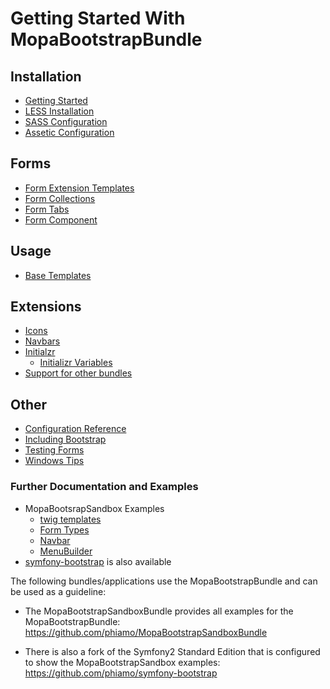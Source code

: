 Getting Started With MopaBootstrapBundle
=======================================

## Installation

- [Getting Started](install/1-getting-started.md)
- [LESS Installation](install/2-less-installation.md)
- [SASS Configuration](install/3-sass-configuration.md)
- [Assetic Configuration](install/4-assetic-configuration.md)

## Forms

- [Form Extension Templates](form/1-form-extension-templates.md)
- [Form Collections](form/2-form-collections.md)
- [Form Tabs](form/3-form-tabs.md)
- [Form Component](form/4-form-components.md)

## Usage

- [Base Templates](usage/1-base-templates.md)

## Extensions

- [Icons](extensions/1-icons.md)
- [Navbars](extensions/2-navbars.md)
- [Initialzr](extensions/3-initializr.md)
  - [Initializr Variables](extensions/3.1-initializr-variables.md)
- [Support for other bundles](extensions/4-support-for-other-bundles.md)

## Other

- [Configuration Reference](misc/configuration-reference.md)
- [Including Bootstrap](misc/including-bootstrap.md)
- [Testing Forms](misc/testing-forms.md)
- [Windows Tips](misc/windows-tips.md)

### Further Documentation and Examples

* MopaBootsrapSandbox Examples
    * [twig templates](https://github.com/phiamo/MopaBootstrapSandboxBundle/tree/master/Resources/views/Examples)
    * [Form Types](https://github.com/phiamo/MopaBootstrapSandboxBundle/tree/master/Form/Type)
    * [Navbar](https://github.com/phiamo/MopaBootstrapSandboxBundle/tree/master/Resources/config/examples)
    * [MenuBuilder](https://github.com/phiamo/MopaBootstrapSandboxBundle/tree/master/Navbar/Example)
*  [symfony-bootstrap](https://github.com/phiamo/symfony-bootstrap) is also available


The following bundles/applications use the MopaBootstrapBundle and can be used as a
guideline:

- The MopaBootstrapSandboxBundle provides all examples for the MopaBootstrapBundle:
  https://github.com/phiamo/MopaBootstrapSandboxBundle

- There is also a fork of the Symfony2 Standard Edition that is configured to
  show the MopaBootstrapSandbox examples:
  https://github.com/phiamo/symfony-bootstrap

